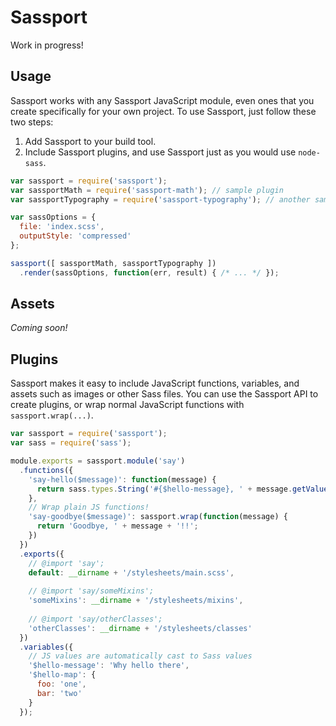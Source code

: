 # Sassport
Work in progress!

## Usage
Sassport works with any Sassport JavaScript module, even ones that you create specifically for your own project. To use Sassport, just follow these two steps:

1. Add Sassport to your build tool.
2. Include Sassport plugins, and use Sassport just as you would use `node-sass`.

```js
var sassport = require('sassport');
var sassportMath = require('sassport-math'); // sample plugin
var sassportTypography = require('sassport-typography'); // another sample plugin

var sassOptions = {
  file: 'index.scss',
  outputStyle: 'compressed'
};

sassport([ sassportMath, sassportTypography ])
  .render(sassOptions, function(err, result) { /* ... */ });
```

## Assets
_Coming soon!_

## Plugins
Sassport makes it easy to include JavaScript functions, variables, and assets such as images or other Sass files. You can use the Sassport API to create plugins, or wrap normal JavaScript functions with `sassport.wrap(...)`.

```js
var sassport = require('sassport');
var sass = require('sass');

module.exports = sassport.module('say')
  .functions({
    'say-hello($message)': function(message) {
      return sass.types.String('#{$hello-message}, ' + message.getValue() + '!!');
    },
    // Wrap plain JS functions!
    'say-goodbye($message)': sassport.wrap(function(message) {
      return 'Goodbye, ' + message + '!!';
    })
  })
  .exports({
    // @import 'say';
    default: __dirname + '/stylesheets/main.scss',
    
    // @import 'say/someMixins';
    'someMixins': __dirname + '/stylesheets/mixins',
    
    // @import 'say/otherClasses';
    'otherClasses': __dirname + '/stylesheets/classes'
  })
  .variables({
    // JS values are automatically cast to Sass values
    '$hello-message': 'Why hello there',
    '$hello-map': {
      foo: 'one',
      bar: 'two'
    }
  });
```



